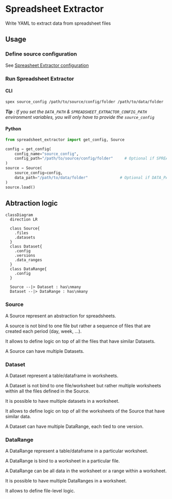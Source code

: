 # Spreadsheet Extractor

Write YAML to extract data from spreadsheet files

## Usage

### Define source configuration
See [Spreasheet Extractor configuration](/src/configuration.md)

### Run Spreadsheet Extractor

#### CLI
```bash
spex source_config /path/to/source/config/folder /path/to/data/folder
```
***Tip** : If you set the `DATA_PATH` & `SPREADSHEET_EXTRACTOR_CONFIG_PATH` environment variables, you will only have to provide the `source_config`*

#### Python
```python
from spreadsheet_extractor import get_config, Source

config = get_config(
    config_name="source_config",
    config_path="/path/to/source/config/folder"     # Optional if SPREADSHEET_EXTRACTOR_CONFIG_PATH is defined
)
source = Source(
    source_config=config,                           
    data_path="/path/to/data/folder"              # Optional if DATA_PATH is defined
)
source.load()
```

## Abtraction logic
```mermaid
classDiagram
  direction LR

  class Source{
    .files
    .datasets
  }
  class Dataset{
    .config
    .versions
    .data_ranges
  }
  class DataRange{
    .config
  }

  Source --|> Dataset : has\nmany
  Dataset --|> DataRange : has\nmany

```

### Source
A Source represent an abstraction for spreadsheets.
    
A source is not bind to one file but rather a sequence of files that are created each period (day, week, ...).

It allows to define logic on top of all the files that have similar Datasets.

A Source can have multiple Datasets.


### Dataset
A Dataset represent a table/dataframe in worksheets.

A Dataset is not bind to one file/worksheet but rather multiple worksheets within all the files defined in the Source.

It is possible to have multiple datasets in a worksheet.

It allows to define logic on top of all the worksheets of the Source that have similar data.

A Dataset can have multiple DataRange, each tied to one version.


### DataRange
A DataRange represent a table/dataframe in a particular worksheet.

A DataRange is bind to a worksheet in a particular file.

A DataRange can be all data in the worksheet or a range within a worksheet.

It is possible to have multiple DataRanges in a worksheet.

It allows to define file-level logic.